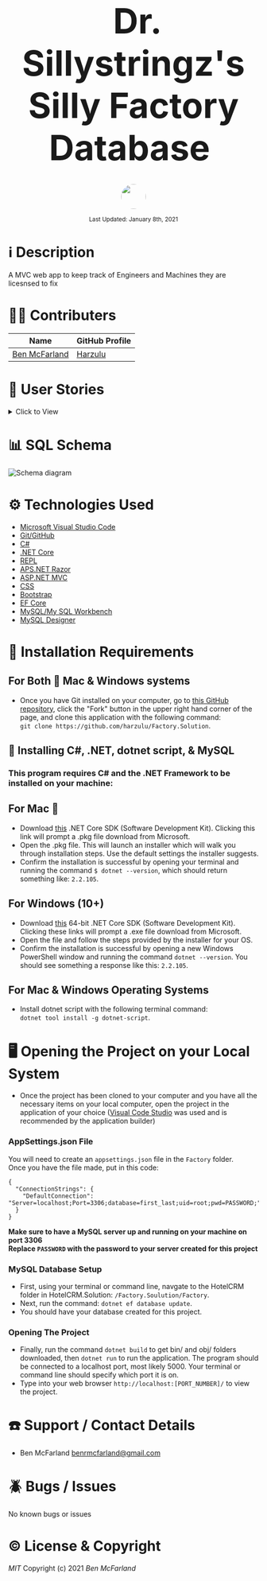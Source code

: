 <br>
<p align="center">
  <b style="margin-left: 1rem; margin-right: 1rem; font-size: 5em">Dr. Sillystringz's Silly Factory Database</b>
</p>

<p align="center">
    <br>
    <a href="https://github.com/Harzulu">
        <img style="border-radius: 100%; height: 50px; width: auto" src="https://avatars3.githubusercontent.com/u/55816973?s=460&u=46b7375105009121ce5ce53643553fef0ba2be14&v=4">
    </a>
</p>

<p align="center">
  <small>Last Updated: January 8th, 2021</small>
</p>

# ℹ️ Description

A MVC web app to keep track of Engineers and Machines they are licesnsed to fix

# 🧑‍💻 Contributers

| Name | GitHub Profile |
|------|----------------|
|[Ben McFarland](https://www.linkedin.com/in/benjamin-mcf/)|[Harzulu](https://github.com/harzulu)|

# 📗 User Stories

<details>
  <summary>Click to View</summary>
  
  <table>
  <tr>
    <th>Scenario 01</th>
    <th></th>
  </tr>
  <tr>
    <td>Behavior</td>
    <td>As the factory manager, I need to be able to see a list of all engineers, and I need to be able to see a list of all machines.</td>
  </tr>
  <tr>
    <td>Input</td>
    <td>Click on "Engineers" or "Machines" link</td>
  </tr>
  <tr>
    <td>Output</td>
    <td>Display page with list of names being links to all engineers or machines</td>
  </tr>
  <tr>
    <td>Completion</td>
    <td>✅</td>
  </tr>
</table>

<table>
  <tr>
    <th>Scenario 02</th>
    <th></th>
  </tr>
  <tr>
    <td>Behavior</td>
    <td>As the factory manager, I need to be able to select a engineer, see their details, and see a list of all machines that engineer is licensed to repair. I also need to be able to select a machine, see its details, and see a list of all engineers licensed to repair it.</td>
  </tr>
  <tr>
    <td>Input</td>
    <td>Click link of specific engineer or machine</td>
  </tr>
  <tr>
    <td>Output</td>
    <td>Display page with all given engineer or machine info and all connected engineers/machines</td>
  </tr>
  <tr>
    <td>Completion</td>
    <td>✅</td>
  </tr>
</table>

<table>
  <tr>
    <th>Scenario 03</th>
    <th></th>
  </tr>
  <tr>
    <td>Behavior</td>
    <td>As the factory manager, I need to add new engineers to our system when they are hired. I also need to add new machines to our system when they are installed.</td>
  </tr>
  <tr>
    <td>Input</td>
    <td>Click on "Add engineer" or "Add machine" buttons, input all information</td>
  </tr>
  <tr>
    <td>Output</td>
    <td>Page showing all entered information of engineer/machine</td>
  </tr>
  <tr>
    <td>Completion</td>
    <td>✅</td>
  </tr>
</table>

<table>
  <tr>
    <th>Scenario 04</th>
    <th></th>
  </tr>
  <tr>
    <td>Behavior</td>
    <td>As the factory manager, I should be able to add new machines even if no engineers are employed. I should also be able to add new engineers even if no machines are installed</td>
  </tr>
  <tr>
    <td>Input</td>
    <td>Click on "Add engineer" or "Add machine" buttons, input all information</td>
  </tr>
  <tr>
    <td>Output</td>
    <td>Page showing all entered information of engineer/machine</td>
  </tr>
  <tr>
    <td>Completion</td>
    <td>✅</td>
  </tr>
</table>

<table>
  <tr>
    <th>Scenario 05</th>
    <th></th>
  </tr>
  <tr>
    <td>Behavior</td>
    <td>As the factory manager, I need to be able to add or remove machines that a specific engineer is licensed to repair. I also need to be able to modify this relationship from the other side, and add or remove engineers from a specific machine.</td>
  </tr>
  <tr>
    <td>Input</td>
    <td>Click "add machine to engineer", "add engineer to machine", "delete" under connecting engineer, or "delete" under connecting machine</td>
  </tr>
  <tr>
    <td>Output</td>
    <td>Created or Removed connection between engineer and machine</td>
  </tr>
  <tr>
    <td>Completion</td>
    <td>✅<</td>
  </tr>
</table>

<table>
  <tr>
    <th>Scenario 06</th>
    <th></th>
  </tr>
  <tr>
    <td>Behavior</td>
    <td>I should be able to navigate to a splash page that lists all engineers and machines. Users should be able to click on an individual engineer or machine to see all the engineers/machines that belong to it.</td>
  </tr>
  <tr>
    <td>Input</td>
    <td>View homepage</td>
  </tr>
  <tr>
    <td>Output</td>
    <td>Page with list of all engineers and machines</td>
  </tr>
  <tr>
    <td>Completion</td>
    <td>✅<</td>
  </tr>
</table>

</details>

# 📊 SQL Schema

![Schema diagram]()

# ⚙️ Technologies Used

* <a href="https://code.visualstudio.com/">Microsoft Visual Studio Code</a>
* <a href="https://github.com/">Git/GitHub</a>
* <a href="https://docs.microsoft.com/en-us/dotnet/csharp/">C#</a>
* <a href="https://dotnet.microsoft.com/download">.NET Core</a>
* <a href="https://repl.it/languages/csharp">REPL</a>
* <a href="https://docs.microsoft.com/en-us/aspnet/web-pages/overview/getting-started/introducing-razor-syntax-c">APS.NET Razor</a>
* <a href="https://docs.microsoft.com/en-us/aspnet/mvc/overview/getting-started/introduction/getting-started">ASP.NET MVC</a>
* <a href="https://developer.mozilla.org/en-US/docs/Learn/CSS">CSS</a>
* <a href="https://getbootstrap.com/">Bootstrap</a>
* <a href="https://docs.microsoft.com/en-us/ef/core/">EF Core</a>
* <a href="https://www.mysql.com/">MySQL/My SQL Workbench</a>
* <a href="https://ondras.zarovi.cz/sql/demo/">MySQL Designer</a>

# 💾 Installation Requirements

## For Both  Mac & Windows systems

* Once you have Git installed on your computer, go to <a href="https://github.com/harzulu/Factory.Solution">this GitHub repository</a>, click the "Fork" button in the upper right hand corner of the page, and clone this application with the following command:
<br> `git clone https://github.com/harzulu/Factory.Solution`.

## 📁 Installing C#, .NET, dotnet script, & MySQL

### **This program requires C# and the .NET Framework to be installed on your machine:**

## For Mac 
 * Download <a href="https://dotnet.microsoft.com/download/thank-you/dotnet-sdk-2.2.106-macos-x64-installer">this</a> .NET Core SDK (Software Development Kit). Clicking this link will prompt a .pkg file download from Microsoft.
* Open the .pkg file. This will launch an installer which will walk you through installation steps. Use the default settings the installer suggests.
* Confirm the installation is successful by opening your terminal and running the command `$ dotnet --version`, which should return something like: `2.2.105`. 

## For Windows (10+)

* Download <a href="https://dotnet.microsoft.com/download/thank-you/dotnet-sdk-2.2.203-windows-x64-installer">this</a> 64-bit .NET Core SDK (Software Development Kit). Clicking these links will prompt a .exe file download from Microsoft.
* Open the file and follow the steps provided by the installer for your OS.
* Confirm the installation is successful by opening a new Windows PowerShell window and running the command `dotnet --version`. You should see something a response like this: `2.2.105`.

## For Mac & Windows Operating Systems

* Install dotnet script with the following terminal command:
<br> `dotnet tool install -g dotnet-script`.

# 🖥️ Opening the Project on your Local System

* Once the project has been cloned to your computer and you have all the necessary items on your local computer, open the project in the application of your choice (<a href="https://code.visualstudio.com/">Visual Code Studio</a> was used and is recommended by the application builder)

### AppSettings.json File

You will need to create an `appsettings.json` file in the `Factory` folder. <br>
Once you have the file made, put in this code: <br>
```
{
  "ConnectionStrings": {
    "DefaultConnection": "Server=localhost;Port=3306;database=first_last;uid=root;pwd=PASSWORD;"
  }
}
```
**Make sure to have a MySQL server up and running on your machine on port 3306** <br>
**Replace `PASSWORD` with the password to your server created for this project**

### MySQL Database Setup

* First, using your terminal or command line, navgate to the HotelCRM folder in HotelCRM.Solution: `/Factory.Soulution/Factory`.
* Next, run the command: `dotnet ef database update`.
* You should have your database created for this project.

### Opening The Project
* Finally, run the command `dotnet build` to get bin/ and obj/ folders downloaded, then `dotnet run` to run the application. The program should be connected to a localhost port, most likely 5000. Your terminal or command line should specify which port it is on.
* Type into your web browser `http://localhost:[PORT_NUMBER]/` to view the project.


# ☎️ Support / Contact Details

* Ben McFarland benrmcfarland@gmail.com

# 🪲 Bugs / Issues

No known bugs or issues

# ©️ License & Copyright

_MIT_ Copyright (c) 2021 *_Ben McFarland_*